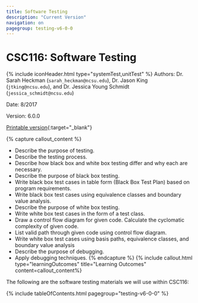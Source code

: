 ```yaml
---
title: Software Testing
description: "Current Version"
navigation: on
pagegroup: testing-v6-0-0
--- 
```


# CSC116: Software Testing
{% include iconHeader.html type="systemTest,unitTest" %}
Authors: Dr. Sarah Heckman (`sarah_heckman@ncsu.edu`), Dr. Jason King (`jtking@ncsu.edu`), and Dr. Jessica Young Schmidt (`jessica_schmidt@ncsu.edu`)

Date: 8/2017

Version: 6.0.0

[Printable version](index-print){:target="_blank"}<!--print version--->

{% capture callout_content %}
  * Describe the purpose of testing.
  * Describe the testing process.
  * Describe how black box and white box testing differ and why each are necessary.
  * Describe the purpose of black box testing.
  * Write black box test cases in table form (Black Box Test Plan) based on program requirements.
  * Write black box test cases using equivalence classes and boundary value analysis.
  * Describe the purpose of white box testing.
  * Write white box test cases in the form of a test class.
  * Draw a control flow diagram for given code.
Calculate the cyclomatic complexity of given code.
  * List valid path through given code using control flow diagram.
  * Write white box test cases using basis paths, equivalence classes, and boundary value analysis
  * Describe the purpose of debugging.
  * Apply debugging techniques.
{% endcapture %}
{% include callout.html type="learningOutcomes" title="Learning Outcomes" content=callout_content%}

The following are the software testing materials we will use within CSC116:

{% include tableOfContents.html pagegroup="testing-v6-0-0" %}
